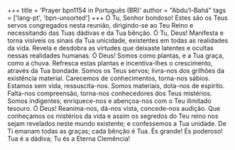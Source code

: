 +++
title = 'Prayer bpn1154 in Português (BR)'
author = "Abdu'l-Bahá"
tags = ['lang-pt', 'bpn-unsorted']
+++
Ó Tu, Senhor bondoso! Estes são os Teus servos congregados nesta reunião, dirigindo-se ao Teu Reino e necessitando das Tuas dádivas e da Tua bênção. Ó Tu, Deus! Manifesta e torna visíveis os sinais da Tua unicidade, existentes em todas as realidades da vida. Revela e desdobra as virtudes que deixaste latentes e ocultas nessas realidades humanas.
Ó Deus! Somos como plantas, e a Tua graça, como a chuva. Refresca estas plantas e incentiva-lhes o crescimento, através da Tua bondade. Somos os Teus servos; livra-nos dos grilhões da existência material. Carecemos de conhecimentos, torna-nos sábios. Estamos sem vida, ressuscita-nos. Somos materiais, dota-nos de espírito. Falta-nos compreensão, torna-nos conhecedores dos Teus mistérios. Somos indigentes; enriquece-nos e abençoa-nos com o Teu ilimitado tesouro. Ó Deus! Reanima-nos, dá-nos vista, concede-nos audição. Que conheçamos os mistérios da vida e assim os segredos do Teu reino nos sejam revelados neste mundo existente; e confessemos a Tua unidade. De Ti emanam todas as graças; cada bênção é Tua.
És grande! És poderoso! Tua é a dádiva; Tu és a Eterna Clemência!
